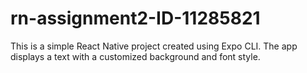 # rn-assignment2-ID-11285821

This is a simple React Native project created using Expo CLI. The app displays a text with a customized background and font style.

